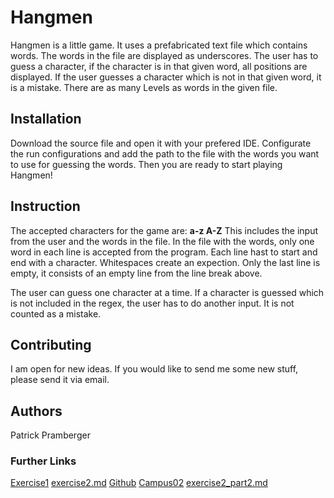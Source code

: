 # Hangmen
Hangmen is a little game. It uses a prefabricated text file which contains words. The words in the file are displayed as underscores. The user has to guess a character, if the character is in that given word, all positions are displayed. If the user guesses a character which is not in that given word, it is a mistake. There are as many Levels as words in the given file.

## Installation
Download the source file and open it with your prefered IDE. Configurate the run configurations and add the path to the file with the words you want to use for guessing the words. 
Then you are ready to start playing Hangmen!

## Instruction
The accepted characters for the game are: **a-z A-Z**
This includes the input from the user and the words in the file. In the file with the words, only one word in each line is accepted from the program. Each line hast to start and end with a character. Whitespaces create an expection. Only the last line is empty, it consists of an empty line from the line break above.

The user can guess one character at a time. If a character is guessed which is not included in the regex, the user has to do another input. It is not counted as a mistake. 

## Contributing
I am open for new ideas. If you would like to send me some new stuff, please send it via email.

## Authors
Patrick Pramberger

### Further Links

[Exercise1](./exercise1.md)
[exercise2.md](./exercise2.md)
[Github](https://github.com/prambergerpat)
[Campus02](https://www.campus02.at)
[exercise2_part2.md](./exercise2_part2.md)
